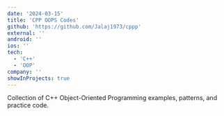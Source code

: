 ```yaml
---
date: '2024-03-15'
title: 'CPP OOPS Codes'
github: 'https://github.com/Jalaj1973/cppp'
external: ''
android: ''
ios: ''
tech:
  - 'C++'
  - 'OOP'
company: ''
showInProjects: true
---
```


<!--
<p align="center">
  <img src="/assets/projects/py.png" alt="logo" style="width: 100%; max-width: 275px;" />
</p>
-->

Collection of C++ Object-Oriented Programming examples, patterns, and practice code.

